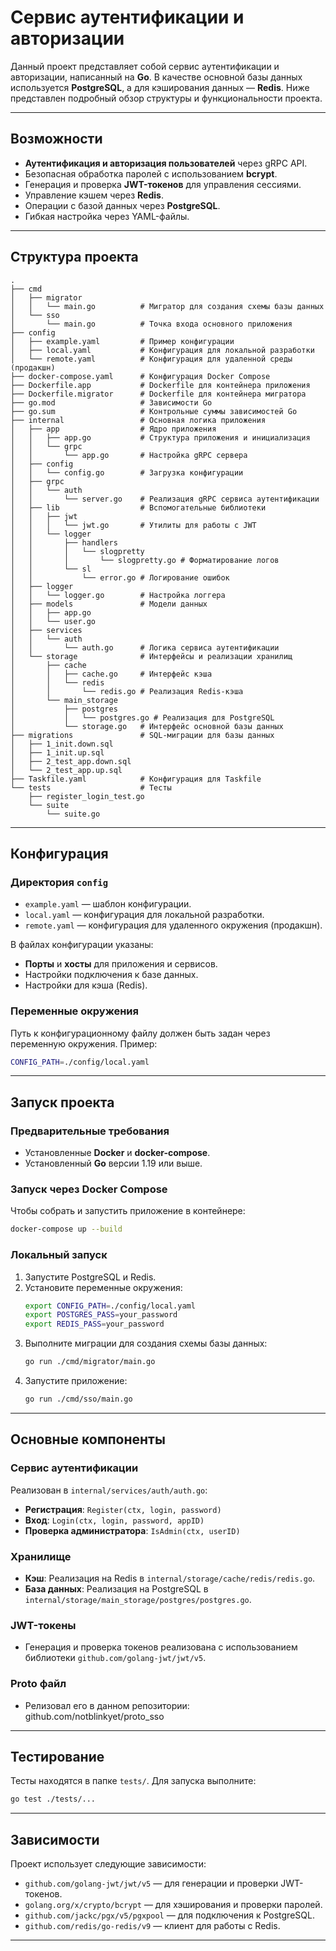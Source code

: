 
# Сервис аутентификации и авторизации

Данный проект представляет собой сервис аутентификации и авторизации, написанный на **Go**. В качестве основной базы данных используется **PostgreSQL**, а для кэширования данных — **Redis**. Ниже представлен подробный обзор структуры и функциональности проекта.

---

## Возможности

- **Аутентификация и авторизация пользователей** через gRPC API.
- Безопасная обработка паролей с использованием **bcrypt**.
- Генерация и проверка **JWT-токенов** для управления сессиями.
- Управление кэшем через **Redis**.
- Операции с базой данных через **PostgreSQL**.
- Гибкая настройка через YAML-файлы.

---

## Структура проекта

```plaintext
.
├── cmd
│   ├── migrator
│   │   └── main.go          # Мигратор для создания схемы базы данных
│   └── sso
│       └── main.go          # Точка входа основного приложения
├── config
│   ├── example.yaml         # Пример конфигурации
│   ├── local.yaml           # Конфигурация для локальной разработки
│   └── remote.yaml          # Конфигурация для удаленной среды (продакшн)
├── docker-compose.yaml      # Конфигурация Docker Compose
├── Dockerfile.app           # Dockerfile для контейнера приложения
├── Dockerfile.migrator      # Dockerfile для контейнера мигратора
├── go.mod                   # Зависимости Go
├── go.sum                   # Контрольные суммы зависимостей Go
├── internal                 # Основная логика приложения
│   ├── app                  # Ядро приложения
│   │   ├── app.go           # Структура приложения и инициализация
│   │   └── grpc
│   │       └── app.go       # Настройка gRPC сервера
│   ├── config
│   │   └── config.go        # Загрузка конфигурации
│   ├── grpc
│   │   └── auth
│   │       └── server.go    # Реализация gRPC сервиса аутентификации
│   ├── lib                  # Вспомогательные библиотеки
│   │   ├── jwt
│   │   │   └── jwt.go       # Утилиты для работы с JWT
│   │   └── logger
│   │       ├── handlers
│   │       │   └── slogpretty
│   │       │       └── slogpretty.go # Форматирование логов
│   │       └── sl
│   │           └── error.go # Логирование ошибок
│   ├── logger
│   │   └── logger.go        # Настройка логгера
│   ├── models               # Модели данных
│   │   ├── app.go
│   │   └── user.go
│   ├── services
│   │   └── auth
│   │       └── auth.go      # Логика сервиса аутентификации
│   └── storage              # Интерфейсы и реализации хранилищ
│       ├── cache
│       │   ├── cache.go     # Интерфейс кэша
│       │   └── redis
│       │       └── redis.go # Реализация Redis-кэша
│       └── main_storage
│           ├── postgres
│           │   └── postgres.go # Реализация для PostgreSQL
│           └── storage.go   # Интерфейс основной базы данных
├── migrations               # SQL-миграции для базы данных
│   ├── 1_init.down.sql
│   ├── 1_init.up.sql
│   ├── 2_test_app.down.sql
│   └── 2_test_app.up.sql
├── Taskfile.yaml            # Конфигурация для Taskfile
└── tests                    # Тесты
    ├── register_login_test.go
    └── suite
        └── suite.go
```

---

## Конфигурация

### Директория `config`
- `example.yaml` — шаблон конфигурации.
- `local.yaml` — конфигурация для локальной разработки.
- `remote.yaml` — конфигурация для удаленного окружения (продакшн). 

В файлах конфигурации указаны:
- **Порты** и **хосты** для приложения и сервисов.
- Настройки подключения к базе данных.
- Настройки для кэша (Redis).

### Переменные окружения
Путь к конфигурационному файлу должен быть задан через переменную окружения. Пример:
```bash
CONFIG_PATH=./config/local.yaml
```

---

## Запуск проекта

### Предварительные требования
- Установленные **Docker** и **docker-compose**.
- Установленный **Go** версии 1.19 или выше.

### Запуск через Docker Compose
Чтобы собрать и запустить приложение в контейнере:
```bash
docker-compose up --build
```

### Локальный запуск
1. Запустите PostgreSQL и Redis.
2. Установите переменные окружения:
   ```bash
   export CONFIG_PATH=./config/local.yaml
   export POSTGRES_PASS=your_password
   export REDIS_PASS=your_password 
   ```
3. Выполните миграции для создания схемы базы данных:
   ```bash
   go run ./cmd/migrator/main.go
   ```
4. Запустите приложение:
   ```bash
   go run ./cmd/sso/main.go
   ```

---

## Основные компоненты

### Сервис аутентификации
Реализован в `internal/services/auth/auth.go`:
- **Регистрация**: `Register(ctx, login, password)`
- **Вход**: `Login(ctx, login, password, appID)`
- **Проверка администратора**: `IsAdmin(ctx, userID)`

### Хранилище
- **Кэш**: Реализация на Redis в `internal/storage/cache/redis/redis.go`.
- **База данных**: Реализация на PostgreSQL в `internal/storage/main_storage/postgres/postgres.go`.

### JWT-токены
- Генерация и проверка токенов реализована с использованием библиотеки `github.com/golang-jwt/jwt/v5`.

### Proto файл
- Релизовал его в данном репозитории: github.com/notblinkyet/proto_sso

---

## Тестирование
Тесты находятся в папке `tests/`. Для запуска выполните:
```bash
go test ./tests/...
```

---

## Зависимости

Проект использует следующие зависимости:
- `github.com/golang-jwt/jwt/v5` — для генерации и проверки JWT-токенов.
- `golang.org/x/crypto/bcrypt` — для хэширования и проверки паролей.
- `github.com/jackc/pgx/v5/pgxpool` — для подключения к PostgreSQL.
- `github.com/redis/go-redis/v9` — клиент для работы с Redis.

---